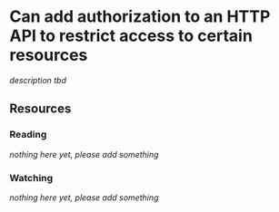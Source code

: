 # Can add authorization to an HTTP API to restrict access to certain resources

_description tbd_

## Resources

### Reading

_nothing here yet, please add something_

### Watching

_nothing here yet, please add something_
